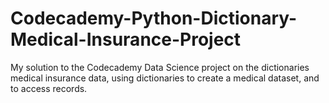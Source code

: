 # Codecademy-Python-Dictionary-Medical-Insurance-Project
My solution to the Codecademy Data Science project on the dictionaries medical insurance data, using dictionaries to create a medical dataset, and to access records.
